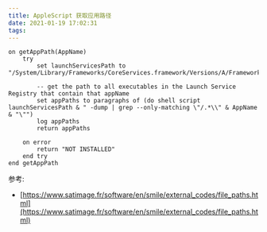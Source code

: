 ```yaml
---
title: AppleScript 获取应用路径
date: 2021-01-19 17:02:31
tags:
---
```


```
on getAppPath(AppName)
	try
		set launchServicesPath to "/System/Library/Frameworks/CoreServices.framework/Versions/A/Frameworks/LaunchServices.framework/Versions/A/Support/lsregister"
		
		-- get the path to all executables in the Launch Service Registry that contain that appName
		set appPaths to paragraphs of (do shell script launchServicesPath & " -dump | grep --only-matching \"/.*\\" & AppName & "\"")
		log appPaths
		return appPaths
		
	on error
		return "NOT INSTALLED"
	end try
end getAppPath

```


参考:

- [https://www.satimage.fr/software/en/smile/external_codes/file_paths.html](https://www.satimage.fr/software/en/smile/external_codes/file_paths.html)